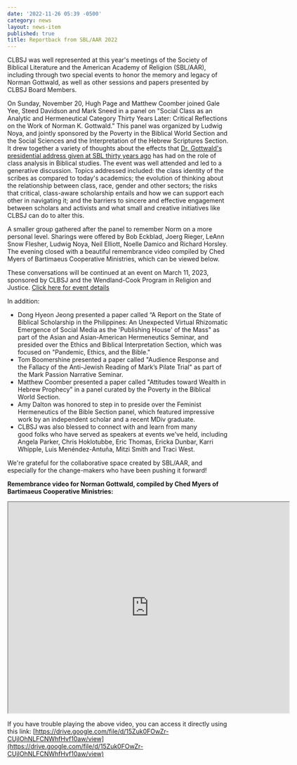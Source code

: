 ```yaml
---
date: '2022-11-26 05:39 -0500'
category: news
layout: news-item
published: true
title: Reportback from SBL/AAR 2022
---
```

CLBSJ was well represented at this year's meetings of the Society of Biblical Literature and the American Academy of Religion (SBL/AAR), including through two special events to honor the memory and legacy of Norman Gottwald, as well as other sessions and papers presented by CLBSJ Board Members.

On Sunday, November 20, Hugh Page and Matthew Coomber joined Gale Yee, Steed Davidson and Mark Sneed in a panel on "Social Class as an Analytic and Hermeneutical Category Thirty Years Later: Critical Reflections on the Work of Norman K. Gottwald." This panel was organized by Ludwig Noya, and jointly sponsored by the Poverty in the Biblical World Section and the Social Sciences and the Interpretation of the Hebrew Scriptures Section. It drew together a variety of thoughts about the effects that [Dr. Gottwald's presidential address given at SBL thirty years ago](https://www.sbl-site.org/assets/pdfs/presidentialaddresses/JBL112_1_1Gottwald1992.pdf) has had on the role of class analysis in Biblical studies. The event was well attended and led to a generative discussion. Topics addressed included: the class identity of the scribes as compared to today's academics; the evolution of thinking about the relationship between class, race, gender and other sectors; the risks that critical, class-aware scholarship entails and how we can support each other in navigating it; and the barriers to sincere and effective engagement between scholars and activists and what small and creative initiatives like CLBSJ can do to alter this.

A smaller group gathered after the panel to remember Norm on a more personal level. Sharings were offered by Bob Eckblad, Joerg Rieger, LeAnn Snow Flesher, Ludwig Noya, Neil Elliott, Noelle Damico and Richard Horsley. The evening closed with a beautiful remembrance video compiled by Ched Myers of Bartimaeus Cooperative Ministries, which can be viewed below.

These conversations will be continued at an event on March 11, 2023, sponsored by CLBSJ and the Wendland-Cook Program in Religion and Justice. [Click here for event details](https://clbsj.org/events/2023/03/11/rethinking-class-in-intersectional-activism-and-faith-based-community-organizing/)

In addition:
- Dong Hyeon Jeong presented a paper called “A Report on the State of Biblical Scholarship in the Philippines: An Unexpected Virtual Rhizomatic Emergence of Social Media as the 'Publishing House' of the Mass" as part of the Asian and Asian-American Hermeneutics Seminar, and presided over the Ethics and Biblical Interpretation Section, which was focused on "Pandemic, Ethics, and the Bible."
- Tom Boomershine presented a paper called "Audience Response and the Fallacy of the Anti-Jewish Reading of Mark’s Pilate Trial" as part of the Mark Passion Narrative Seminar.
- Matthew Coomber presented a paper called "Attitudes toward Wealth in Hebrew Prophecy" in a panel curated by the Poverty in the Biblical World Section.
- Amy Dalton was honored to step in to preside over the Feminist Hermeneutics of the Bible Section panel, which featured impressive work by an independent scholar and a recent MDiv graduate.
- CLBSJ was also blessed to connect with and learn from many good folks who have served as speakers at events we've held, including Angela Parker, Chris Hoklotubbe, Eric Thomas, Ericka Dunbar, Karri Whipple, Luis Menéndez-Antuña, Mitzi Smith and Traci West.

We're grateful for the collaborative space created by SBL/AAR, and especially for the change-makers who have been pushing it forward!

**Remembrance video for Norman Gottwald, compiled by Ched Myers of Bartimaeus Cooperative Ministries:**

<iframe src="https://drive.google.com/file/d/15Zuk0FOwZr-CUjIOhNLFCNWhfHvf10aw/preview" width="640" height="480" allow="autoplay"></iframe>

If you have trouble playing the above video, you can access it directly using this link: [https://drive.google.com/file/d/15Zuk0FOwZr-CUjIOhNLFCNWhfHvf10aw/view](https://drive.google.com/file/d/15Zuk0FOwZr-CUjIOhNLFCNWhfHvf10aw/view)
